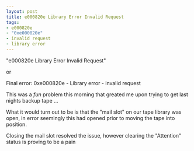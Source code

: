 ```yaml
--- 
layout: post
title: e000820e Library Error Invalid Request
tags: 
- e000820e
- "0xe000820e"
- invalid request
- library error
---
```

"e000820e Library Error Invalid Request"

or

Final error: 0xe000820e - Library error - invalid request

This was a _fun_ problem this morning that greated me upon trying to get last nights backup tape ...

What it would turn out to be is that the "mail slot" on our tape library was open, in error seemingly this had opened prior to moving the tape into position.

Closing the mail slot resolved the issue, however clearing the "Attention" status is proving to be a pain
